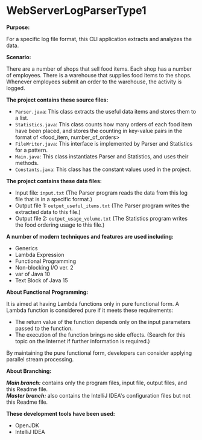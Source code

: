 # WebServerLogParserType1

**Purpose:**

For a specific log file format, this CLI application extracts and analyzes the data.

**Scenario:**

There are a number of shops that sell food items.
Each shop has a number of employees.
There is a warehouse that supplies food items to the shops.
Whenever employees submit an order to the warehouse, the activity is logged.

**The project contains these source files:**

- ``Parser.java``: This class extracts the useful data items and stores them to a list.
- ``Statistics.java``: This class counts how many orders of each food item have been placed, 
  and stores the counting in key-value pairs in the format of <food_item, number_of_orders>
- ``FileWriter.java``: This interface is implemented by Parser and Statistics for a pattern.
- ``Main.java``: This class instantiates Parser and Statistics, and uses their methods.
- ``Constants.java``: This class has the constant values used in the project.

**The project contains these data files:**

- Input file: ``input.txt`` (The Parser program reads the data from this log file that is in a specific format.)
- Output file 1: ``output_useful_items.txt``  (The Parser program writes the extracted data to this file.)
- Output file 2: ``output_usage_volume.txt``  (The Statistics program writes the food ordering usage to this file.)

**A number of modern techniques and features are used including:**

- Generics
- Lambda Expression
- Functional Programming
- Non-blocking I/O ver. 2
- var of Java 10
- Text Block of Java 15

**About Functional Programming:**

It is aimed at having Lambda functions only in pure functional form. A Lambda function is considered pure if it meets these requirements:
- The return value of the function depends only on the input parameters passed to the function.
- The execution of the function brings no side effects. (Search for this topic on the Internet if further information is required.)

By maintaining the pure functional form, developers can consider applying parallel stream processing.

**About Branching:**

***Main branch:*** contains only the program files, input file, output files, and this Readme file.  
***Master branch:*** also contains the IntelliJ IDEA's configuration files but not this Readme file.

**These development tools have been used:**
- OpenJDK
- IntelliJ IDEA
